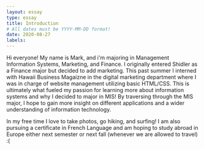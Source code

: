 ```yaml
---
layout: essay
type: essay
title: Introduction
# All dates must be YYYY-MM-DD format!
date: 2020-08-27
labels:
---
```


Hi everyone! My name is Mark, and i'm majoring in Management Information Systems, Marketing, and Finance. I originally entered Shidler as a Finance major but decided to add marketing. This past summer I interned with Hawaii Business Magaizne in the digital marketing department where I was in charge of website management utilizing basic HTML/CSS. This is ultimately what fueled my passion for learning more about information systems and why I decided to major in MIS! By traversing through the MIS major, I hope to gain more insight on different applications and a wider understanding of information technology.

In my free time I love to take photos, go hiking, and surfing! I am also pursuing a certificate in French Language and am hoping to study abroad in Europe either next semester or next fall (whenever we are allowed to travel) :( 

